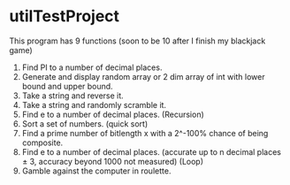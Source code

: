 # utilTestProject
This program has 9 functions (soon to be 10 after I finish my blackjack game)
1. Find PI to a number of decimal places.
2. Generate and display random array or 2 dim array of int with lower bound and upper bound.
3. Take a string and reverse it.
4. Take a string and randomly scramble it.
5. Find e to a number of decimal places. (Recursion)
6. Sort a set of numbers. (quick sort)
7. Find a prime number of bitlength x with a 2^-100% chance of being composite.
8. Find e to a number of decimal places. (accurate up to n decimal places ± 3, accuracy beyond 1000 not measured) (Loop)
9. Gamble against the computer in roulette.
